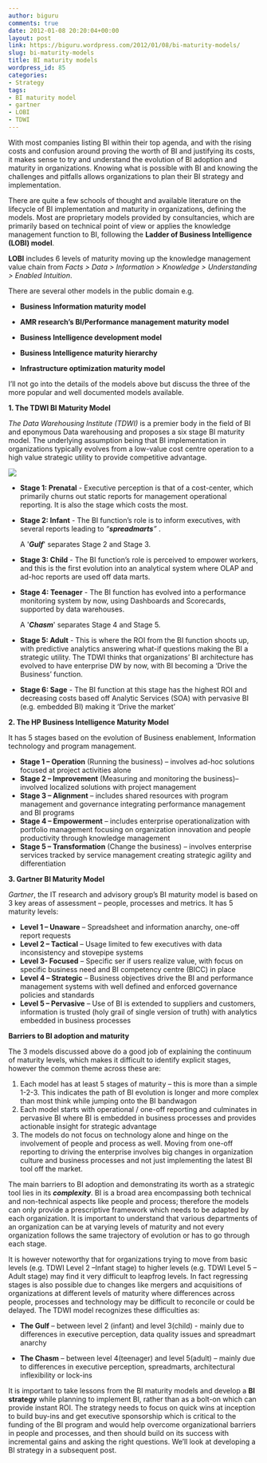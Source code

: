 ```yaml
---
author: biguru
comments: true
date: 2012-01-08 20:20:04+00:00
layout: post
link: https://biguru.wordpress.com/2012/01/08/bi-maturity-models/
slug: bi-maturity-models
title: BI maturity models
wordpress_id: 85
categories:
- Strategy
tags:
- BI maturity model
- gartner
- LOBI
- TDWI
---
```


With most companies listing BI within their top agenda, and with the rising costs and confusion around proving the worth of BI and justifying its costs, it makes sense to try and understand the evolution of BI adoption and maturity in organizations. Knowing what is possible with BI and knowing the challenges and pitfalls allows organizations to plan their BI strategy and implementation.

There are quite a few schools of thought and available literature on the lifecycle of BI implementation and maturity in organizations, defining the models. Most are proprietary models provided by consultancies, which are primarily based on technical point of view or applies the knowledge management function to BI, following the **Ladder of Business Intelligence (LOBI) model**.

**LOBI** includes 6 levels of maturity moving up the knowledge management value chain from _Facts > Data > Information > Knowledge > Understanding > Enabled Intuition_.

There are several other models in the public domain e.g.




  * **Business Information maturity model**

  * **AMR research’s BI/Performance management maturity model**

  * **Business Intelligence development model**

  * **Business Intelligence maturity hierarchy**

  * **Infrastructure optimization maturity model**


I’ll not go into the details of the models above but discuss the three of the more popular and well documented models available.

**1. The TDWI BI Maturity Model**

_The Data Warehousing Institute (TDWI)_ is a premier body in the field of BI and eponymous Data warehousing and proposes a six stage BI maturity model. The underlying assumption being that BI implementation in organizations typically evolves from a low-value cost centre operation to a high value strategic utility to provide competitive advantage.

![](/post/tdwibimm.png)

- **Stage 1: Prenatal** - Executive perception is that of a cost-center, which primarily churns out static reports for management operational reporting. It is also the stage which costs the most.

- **Stage 2: Infant** - The BI function’s role is to inform executives, with several reports leading to _“**spreadmarts**”_ .   

  A '_**Gulf**_' separates Stage 2 and Stage 3.

- **Stage 3: Child** - The BI function’s role is perceived to empower workers, and this is the first evolution into an analytical system where OLAP and ad-hoc reports are used off data marts.

- **Stage 4: Teenager** - The BI function has evolved into a performance monitoring system by now, using Dashboards and Scorecards, supported by data warehouses.  

  A '_**Chasm**_' separates Stage 4 and Stage 5.

- **Stage 5: Adult** - This is where the ROI from the BI function shoots up, with predictive analytics answering what-if questions making the BI a strategic utility. The TDWI thinks that organizations’ BI architecture has evolved to have enterprise DW by now, with BI becoming a ‘Drive the Business’ function.

- **Stage 6: Sage** - The BI function at this stage has the highest ROI and decreasing costs based off Analytic Services (SOA) with pervasive BI (e.g. embedded BI) making it ‘Drive the market’

**2. The HP Business Intelligence Maturity Model**

It has 5 stages based on the evolution of Business enablement, Information technology and program management.

- **Stage 1 – Operation** (Running the business) – involves ad-hoc solutions focused at project activities alone
- **Stage 2 – Improvement** (Measuring and monitoring the business)– involved localized solutions with project management
- **Stage 3 – Alignment** – includes shared resources with program management and governance integrating performance management and BI programs
- **Stage 4 – Empowerment** – includes enterprise operationalization with portfolio management focusing on organization innovation and people productivity through knowledge management
- **Stage 5 – Transformation** (Change the business) – involves enterprise services tracked by service management creating strategic agility and differentiation

**3. Gartner BI Maturity Model**

_Gartner_, the IT research and advisory group’s BI maturity model is based on 3 key areas of assessment – people, processes and metrics. It has 5 maturity levels:

- **Level 1 – Unaware** – Spreadsheet and information anarchy, one-off report requests
- **Level 2 – Tactical** – Usage limited to few executives with data inconsistency and stovepipe systems
- **Level 3- Focused** – Specific ser if users realize value, with focus on specific business need and BI competency centre (BICC) in place
- **Level 4 – Strategic** – Business objectives drive the BI and performance management systems with well defined and enforced governance policies and standards
- **Level 5 – Pervasive** – Use of BI is extended to suppliers and customers, information is trusted (holy grail of single version of truth) with analytics embedded in business processes

**Barriers to BI adoption and maturity**

The 3 models discussed above do a good job of explaining the continuum of maturity levels, which makes it difficult to identify explicit stages, however the common theme across these are:

1. Each model has at least 5 stages of maturity – this is more than a simple 1-2-3. This indicates the path of BI evolution is longer and more complex than most think while jumping onto the BI bandwagon
2. Each model starts with operational / one-off reporting and culminates in pervasive BI where BI is embedded in business processes and provides actionable insight for strategic advantage
3. The models do not focus on technology alone and hinge on the involvement of people and process as well. Moving from one-off reporting to driving the enterprise involves big changes in organization culture and business processes and not just implementing the latest BI tool off the market.


The main barriers to BI adoption and demonstrating its worth as a strategic tool lies in its _**complexity**_. BI is a broad area encompassing both technical and non-technical aspects like people and process; therefore the models can only provide a prescriptive framework which needs to be adapted by each organization. It is important to understand that various departments of an organization can be at varying levels of maturity and not every organization follows the same trajectory of evolution or has to go through each stage.

It is however noteworthy that for organizations trying to move from basic levels (e.g. TDWI Level 2 –Infant stage) to higher levels (e.g. TDWI Level 5 – Adult stage) may find it very difficult to leapfrog levels. In fact regressing stages is also possible due to changes like mergers and acquisitions of organizations at different levels of maturity where differences across people, processes and technology may be difficult to reconcile or could be delayed.   The TDWI model recognizes these difficulties as:


  * **The Gulf** – between level 2 (infant) and level 3(child) - mainly due to differences in executive perception, data quality issues and spreadmart anarchy

  * **The Chasm** – between level 4(teenager) and level 5(adult) – mainly due to differences in executive perception, spreadmarts, architectural inflexibility or lock-ins


It is important to take lessons from the BI maturity models and develop a **BI strategy** while planning to implement BI, rather than as a bolt-on which can provide instant ROI. The strategy needs to focus on quick wins at inception to build buy-ins and get executive sponsorship which is critical to the funding of the BI program and would help overcome organizational barriers in people and processes, and then should build on its success with incremental gains and asking the right questions. We’ll look at developing a BI strategy in a subsequent post.
